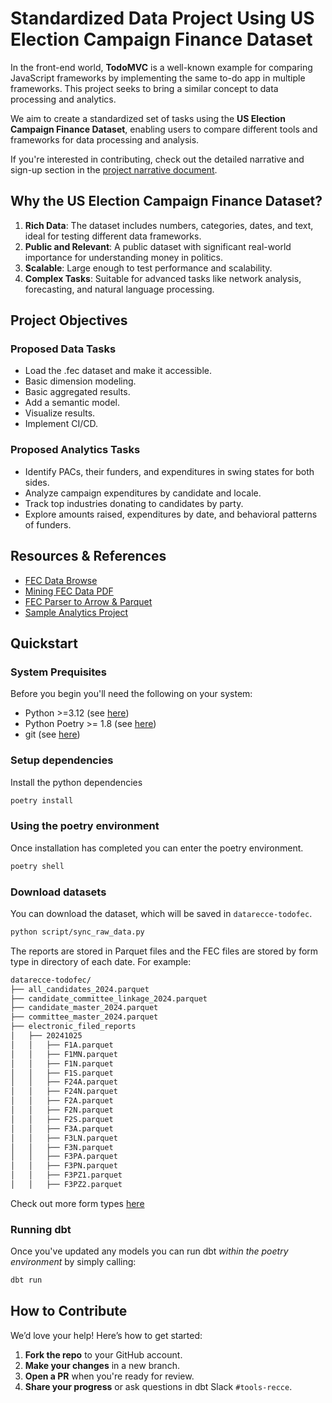 # Standardized Data Project Using US Election Campaign Finance Dataset

In the front-end world, **TodoMVC** is a well-known example for comparing JavaScript frameworks by implementing the same to-do app in multiple frameworks. This project seeks to bring a similar concept to data processing and analytics.

We aim to create a standardized set of tasks using the **US Election Campaign Finance Dataset**, enabling users to compare different tools and frameworks for data processing and analysis.

If you're interested in contributing, check out the detailed narrative and sign-up section in the [project narrative document](https://docs.google.com/document/d/1K44XHV_NpfUe2R2PVBJNRkT-arZtKp4_SCzer8Nmg-Q/edit?tab=t.0).

## Why the US Election Campaign Finance Dataset?

1. **Rich Data**: The dataset includes numbers, categories, dates, and text, ideal for testing different data frameworks.
2. **Public and Relevant**: A public dataset with significant real-world importance for understanding money in politics.
3. **Scalable**: Large enough to test performance and scalability.
4. **Complex Tasks**: Suitable for advanced tasks like network analysis, forecasting, and natural language processing.

## Project Objectives

### Proposed Data Tasks

- Load the .fec dataset and make it accessible.
- Basic dimension modeling.
- Basic aggregated results.
- Add a semantic model.
- Visualize results.
- Implement CI/CD.

### Proposed Analytics Tasks

- Identify PACs, their funders, and expenditures in swing states for both sides.
- Analyze campaign expenditures by candidate and locale.
- Track top industries donating to candidates by party.
- Explore amounts raised, expenditures by date, and behavioral patterns of funders.

## Resources & References

- [FEC Data Browse](https://www.fec.gov/data/browse-data/?tab=bulk-data)
- [Mining FEC Data PDF](https://s3.amazonaws.com/ire16/campaign-finance/MiningFECData.pdf)
- [FEC Parser to Arrow & Parquet](https://github.com/NickCrews/feco3)
- [Sample Analytics Project](https://medium.com/@harshithayentra.1997/federal-election-commission-fec-prediction-analysis-27cde08f1531)

## Quickstart

### System Prequisites

Before you begin you'll need the following on your system:

- Python >=3.12 (see [here](https://www.python.org/downloads/))
- Python Poetry >= 1.8 (see [here](https://pypi.org/project/poetry/))
- git (see [here](https://github.com/git-guides/install-git))

### Setup dependencies

Install the python dependencies

``` bash
poetry install
```

### Using the poetry environment

Once installation has completed you can enter the poetry environment.

```bash
poetry shell
```

### Download datasets

You can download the dataset, which will be saved in `datarecce-todofec`.

``` bash
python script/sync_raw_data.py
```

The reports are stored in Parquet files and the FEC files are stored by form
type in directory of each date. For example:

``` bash
datarecce-todofec/
├── all_candidates_2024.parquet
├── candidate_committee_linkage_2024.parquet
├── candidate_master_2024.parquet
├── committee_master_2024.parquet
├── electronic_filed_reports
│   ├── 20241025
│   │   ├── F1A.parquet
│   │   ├── F1MN.parquet
│   │   ├── F1N.parquet
│   │   ├── F1S.parquet
│   │   ├── F24A.parquet
│   │   ├── F24N.parquet
│   │   ├── F2A.parquet
│   │   ├── F2N.parquet
│   │   ├── F2S.parquet
│   │   ├── F3A.parquet
│   │   ├── F3LN.parquet
│   │   ├── F3N.parquet
│   │   ├── F3PA.parquet
│   │   ├── F3PN.parquet
│   │   ├── F3PZ1.parquet
│   │   ├── F3PZ2.parquet
```

Check out more form types [here](https://www.fec.gov/data/browse-data/?tab=bulk-data)

### Running dbt

Once you've updated any models you can run dbt _within the poetry environment_ by simply calling:

```bash
dbt run
```

## How to Contribute

We’d love your help! Here’s how to get started:

1. **Fork the repo** to your GitHub account.
2. **Make your changes** in a new branch.
3. **Open a PR** when you're ready for review.
4. **Share your progress** or ask questions in dbt Slack `#tools-recce`.
